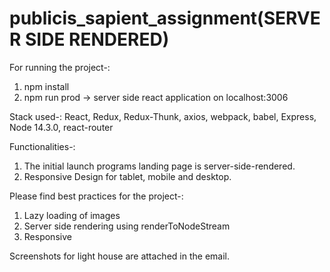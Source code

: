 # publicis_sapient_assignment(SERVER SIDE RENDERED)

For running the project-: 

1. npm install
2. npm run prod -> server side react application on localhost:3006

Stack used-: 
  React, Redux, Redux-Thunk, axios, webpack, babel, Express, Node 14.3.0, react-router

Functionalities-: 
  1. The initial launch programs landing page is server-side-rendered.
  2. Responsive Design for tablet, mobile and desktop.

Please find best practices for the project-: 
  1. Lazy loading of images
  2. Server side rendering using renderToNodeStream
  3. Responsive
 
Screenshots for light house are attached in the email.

